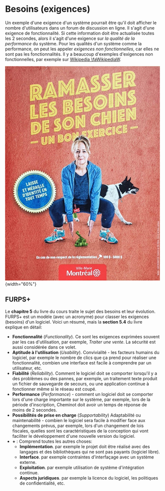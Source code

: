 # Besoins (exigences)

Un exemple d'une exigence d'un système pourrait être qu'il doit afficher le nombre d'utilisateurs dans un forum de discussion en ligne.
Il s'agit d'une exigence de fonctionnalité.
Si cette information doit être actualisée toutes les 2 secondes, alors il s'agit d'une exigence sur *la qualité de la performance* du système.
Pour les qualités d'un système comme la performance, on peut les appeler *exigences non fonctionnelles*, car elles ne sont pas les fonctionnalités.
Il y a beaucoup d'exemples d'exigences non fonctionnelles, par exemple sur [Wikipedia \faWikipediaW](https://en.wikipedia.org/wiki/Non-functional_requirement#Examples).

![Besoins non fonctionnels?](images/RamasserBesoins.jpg){width="60%"}

## FURPS+

Le **chapitre 5** du livre du cours traite le sujet des besoins et leur évolution.
FURPS+ est un modèle (avec un acronyme) pour classer les exigences (besoins) d'un logiciel. Voici un résumé, mais la **section 5.4** du livre explique en détail:

- **Fonctionnalité** (*Functionality*). Ce sont les exigences exprimées souvent par les cas d'utilisation, par exemple, *Traiter une vente*. La sécurité est aussi considérée dans ce volet.
- **Aptitude à l'utilisation** (*Usability*). Convivialité - les facteurs humains du logiciel, par exemple le nombre de clics que ça prend pour réaliser une fonctionnalité, combien une interface est facile à comprendre par un utilisateur, etc.
- **Fiabilité** (*Reliability*). Comment le logiciel doit se comporter lorsqu'il y a des problèmes ou des pannes, par exemple, un traitement texte produit un fichier de sauvegarde de secours, ou une application continue à fonctionner même si le réseau est coupé.
- **Performance** (*Performance*) - comment un logiciel doit se comporter lors d'une charge importante sur le système, par exemple, lors de la période d'inscription, Cheminot doit avoir un temps de réponse de moins de 2 secondes.
- **Possibilités de prise en charge** (*Supportability*) Adaptabilité ou maintenabilité - combien le logiciel sera facile à modifier face aux changements prévus, par exemple, lors d'un changement de lois fiscales, quelles sont les caractéristiques de la conception qui vont faciliter le développement d'une nouvelle version du logiciel.
- **\+** : Comprend toutes les autres choses:
  - **Implémentation**. par exemple le projet doit être réalisé avec des langages et des bibliothèques qui ne sont pas payants (logiciel libre).
  - **Interface**. par exemple contraintes d'interfaçage avec un système externe.
  - **Exploitation**. par exemple utilisation de système d'intégration continue.
  - **Aspects juridiques**. par exemple la licence du logiciel, les politiques de confidentialité, etc.
